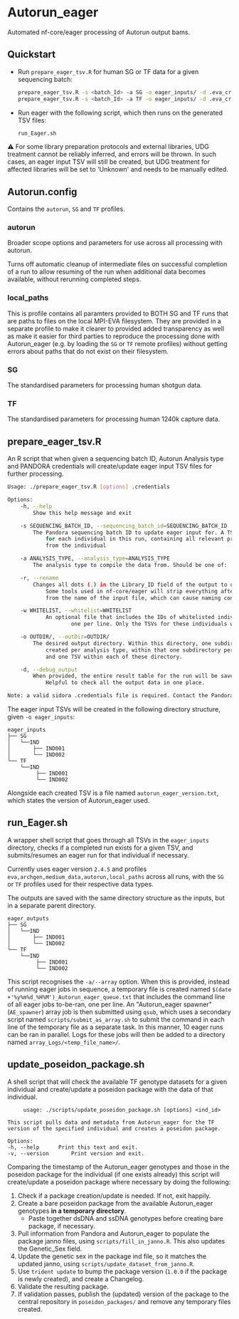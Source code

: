 # Autorun_eager

Automated nf-core/eager processing of Autorun output bams.

## Quickstart

- Run `prepare_eager_tsv.R` for human SG or TF data for a given sequencing batch:

    ```bash
    prepare_eager_tsv.R -s <batch_Id> -a SG -o eager_inputs/ -d .eva_credentials
    prepare_eager_tsv.R -s <batch_Id> -a TF -o eager_inputs/ -d .eva_credentials
    ```

- Run eager with the following script, which then runs on the generated TSV files:

    ```bash
    run_Eager.sh
    ```

⚠️ For some library preparation protocols and external libraries, UDG treatment cannot be reliably inferred, and errors will be thrown.
In such cases, an eager input TSV will still be created, but UDG treatment for affected libraries will be set to 'Unknown' and needs to be manually edited.

## Autorun.config

Contains the `autorun`, `SG` and `TF` profiles.

### autorun

Broader scope options and parameters for use across all processing with autorun.

Turns off automatic cleanup of intermediate files on successful completion of a run to allow resuming of the run when additional data becomes available, without rerunning completed steps.

### local_paths

This is profile contains all paramters provided to BOTH SG and TF runs that are paths to files on the local MPI-EVA filesystem. 
They are provided in a separate profile to make it clearer to provided added transparency as well as make it easier for third parties to reproduce the processing done with Autorun_eager (e.g. by loading the `SG` or `TF` remote profiles) without getting errors about paths that do not exist on their filesystem.

### SG

The standardised parameters for processing human shotgun data.

### TF

The standardised parameters for processing human 1240k capture data.

## prepare_eager_tsv.R

An R script that when given a sequencing batch ID, Autorun Analysis type and PANDORA credentials will create/update eager input TSV files for further processing.

```bash
Usage: ./prepare_eager_tsv.R [options] .credentials

Options:
    -h, --help
        Show this help message and exit

    -s SEQUENCING_BATCH_ID, --sequencing_batch_id=SEQUENCING_BATCH_ID
        The Pandora sequencing batch ID to update eager input for. A TSV file will be prepared
            for each individual in this run, containing all relevant processed BAM files
            from the individual

    -a ANALYSIS_TYPE, --analysis_type=ANALYSIS_TYPE
        The analysis type to compile the data from. Should be one of: 'SG', 'TF'.

    -r, --rename
        Changes all dots (.) in the Library_ID field of the output to underscores (_).
            Some tools used in nf-core/eager will strip everything after the first dot (.)
            from the name of the input file, which can cause naming conflicts in rare cases.

    -w WHITELIST, --whitelist=WHITELIST
            An optional file that includes the IDs of whitelisted individuals,
                    one per line. Only the TSVs for these individuals will be updated.

    -o OUTDIR/, --outDir=OUTDIR/
        The desired output directory. Within this directory, one subdirectory will be 
            created per analysis type, within that one subdirectory per individual ID,
            and one TSV within each of these directory.

    -d, --debug_output
        When provided, the entire result table for the run will be saved as '<seq_batch_ID>.results.txt'.
            Helpful to check all the output data in one place.

Note: a valid sidora .credentials file is required. Contact the Pandora/Sidora team for details.
```

The eager input TSVs will be created in the following directory structure, given `-o eager_inputs`:

```text
eager_inputs
├── SG
│   └──IND
│       ├── IND001
│       └── IND002
└── TF
    └──IND
         ├── IND001
         └── IND002
```

Alongside each created TSV is a file named `autorun_eager_version.txt`, which states the version of Autorun_eager used.

## run_Eager.sh

A wrapper shell script that goes through all TSVs in the `eager_inputs` directory, checks if a completed run exists for a given TSV, and submits/resumes an
eager run for that individual if necessary.

Currently uses eager version `2.4.5` and profiles `eva,archgen,medium_data,autorun,local_paths` across all runs, with the `SG` or `TF` profiles used for their respective
data types.

The outputs are saved with the same directory structure as the inputs, but in a separate parent directory.

```text
eager_outputs
├── SG
│   └──IND
│       ├── IND001
│       └── IND002
└── TF
    └──IND
         ├── IND001
         └── IND002
```

This script recognises the `-a/--array` option. When this is provided, instead of running eager jobs in sequence, a temporary file is created named `$(date +'%y%m%d_%H%M')_Autorun_eager_queue.txt` that includes the command line of all eager jobs to-be-ran, one per line. An "Autorun_eager spawner" (`AE_spawner`) array job is then submitted using `qsub`, which uses a secondary script named `scripts/submit_as_array.sh` to submit the command in each line of the temporary file as a separate task. In this manner, 10 eager runs can be ran in parallel. Logs for these jobs will then be added to a directory named `array_Logs/<temp_file_name>/`.

## update_poseidon_package.sh

A shell script that will check the available TF genotype datasets for a given individual and create/update a poseidon package with the data of that individual.

```
	 usage: ./scripts/update_poseidon_package.sh [options] <ind_id>

This script pulls data and metadata from Autorun_eager for the TF version of the specified individual and creates a poseidon package.

Options:
-h, --help		Print this text and exit.
-v, --version 		Print version and exit.
```

Comparing the timestamp of the Autorun_eager genotypes and those in the poseidon package for the individual (if one exists already) this script will create/update a poseidon package where necessary by doing the following:
1. Check if a package creation/update is needed. If not, exit happily.
2. Create a bare poseidon package from the available Autorun_eager genotypes **in a temporary directory**.
    - Paste together dsDNA and ssDNA genotypes before creating bare package, if necessary.
3. Pull information from Pandora and Autorun_eager to populate the package janno files, using `scripts/fill_in_janno.R`. This also updates the Genetic_Sex field.
4. Update the genetic sex in the package ind file, so it matches the updated janno, using `scripts/update_dataset_from_janno.R`.
5. Use `trident update` to bump the package version (`1.0.0` if the package is newly created), and create a Changelog.
6. Validate the resulting package.
7. If validation passes, publish the (updated) version of the package to the central repository in `poseidon_packages/` and remove any temporary files created.
